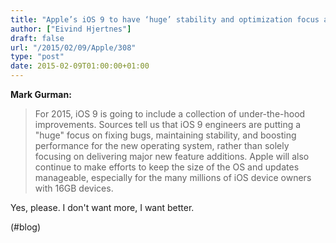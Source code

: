 ```yaml
---
title: "Apple’s iOS 9 to have ‘huge’ stability and optimization focus after years of feature additions | 9to5Mac"
author: ["Eivind Hjertnes"]
draft: false
url: "/2015/02/09/Apple/308"
type: "post"
date: 2015-02-09T01:00:00+01:00
---
```


**Mark Gurman:**

> For 2015, iOS 9 is going to include a collection of under-the-hood
> improvements. Sources tell us that iOS 9 engineers are putting a
> "huge" focus on fixing bugs, maintaining stability, and boosting
> performance for the new operating system, rather than solely focusing
> on delivering major new feature additions. Apple will also continue to
> make efforts to keep the size of the OS and updates manageable,
> especially for the many millions of iOS device owners with 16GB
> devices.

Yes, please. I don't want more, I want better.

(#blog)
